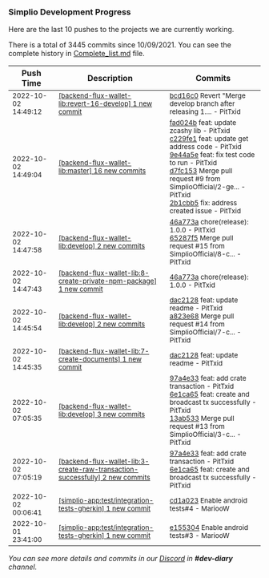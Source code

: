 
### Simplio Development Progress

Here are the last 10 pushes to the projects we are currently working.

There is a total of 3445 commits since 10/09/2021. You can see the complete history in
 [Complete_list.md](Complete_list.md) file.

| Push Time | Description | Commits |
| --- | --- | --- |
| <sub>2022-10-02 14:49:12</sub> | <sub>[[backend-flux-wallet-lib:revert\-16\-develop] 1 new commit](https://github.com/SimplioOfficial/backend-flux-wallet-lib/commit/bcd16c090744b418687b3055b7653792013c5684)</sub> | <sub>[bcd16c0](https://github.com/SimplioOfficial/backend-flux-wallet-lib/commit/bcd16c090744b418687b3055b7653792013c5684) Revert "Merge develop branch after releasing 1.... - PitTxid</sub> |
| <sub>2022-10-02 14:49:04</sub> | <sub>[[backend-flux-wallet-lib:master] 16 new commits](https://github.com/SimplioOfficial/backend-flux-wallet-lib/compare/bf53b5d5255b...40c572d0ac67)</sub> | <sub>[fad024b](https://github.com/SimplioOfficial/backend-flux-wallet-lib/commit/fad024b9ab45a19f9a91735fe1f12cbada9e7223) feat: update zcashy lib - PitTxid<br>[c229fe1](https://github.com/SimplioOfficial/backend-flux-wallet-lib/commit/c229fe12f79b630e1290463d9e949dcc8268e534) feat: update get address code - PitTxid<br>[9e44a5e](https://github.com/SimplioOfficial/backend-flux-wallet-lib/commit/9e44a5ea9624a419ff782655117b0cfbda46ae66) feat: fix test code to run - PitTxid<br>[d7fc153](https://github.com/SimplioOfficial/backend-flux-wallet-lib/commit/d7fc1538328330813e5c8371987a42becc3755b0) Merge pull request #9 from SimplioOfficial/2-ge... - PitTxid<br>[2b1cbb5](https://github.com/SimplioOfficial/backend-flux-wallet-lib/commit/2b1cbb58b04752e5ffb723bf343c3f18d7eb7b4a) fix: address created issue - PitTxid</sub> |
| <sub>2022-10-02 14:47:58</sub> | <sub>[[backend-flux-wallet-lib:develop] 2 new commits](https://github.com/SimplioOfficial/backend-flux-wallet-lib/compare/a823e686f1e6...65287f50652d)</sub> | <sub>[46a773a](https://github.com/SimplioOfficial/backend-flux-wallet-lib/commit/46a773a0da55aacc9347116746d582fdc226c14f) chore(release): 1.0.0 - PitTxid<br>[65287f5](https://github.com/SimplioOfficial/backend-flux-wallet-lib/commit/65287f50652d8089fe2be37ceae1c8a95a463830) Merge pull request #15 from SimplioOfficial/8-c... - PitTxid</sub> |
| <sub>2022-10-02 14:47:43</sub> | <sub>[[backend-flux-wallet-lib:8\-create\-private\-npm\-package] 1 new commit](https://github.com/SimplioOfficial/backend-flux-wallet-lib/commit/46a773a0da55aacc9347116746d582fdc226c14f)</sub> | <sub>[46a773a](https://github.com/SimplioOfficial/backend-flux-wallet-lib/commit/46a773a0da55aacc9347116746d582fdc226c14f) chore(release): 1.0.0 - PitTxid</sub> |
| <sub>2022-10-02 14:45:54</sub> | <sub>[[backend-flux-wallet-lib:develop] 2 new commits](https://github.com/SimplioOfficial/backend-flux-wallet-lib/compare/13ab533e15d6...a823e686f1e6)</sub> | <sub>[dac2128](https://github.com/SimplioOfficial/backend-flux-wallet-lib/commit/dac2128b89adef5cd3391e56a13a01540bb9e601) feat: update readme - PitTxid<br>[a823e68](https://github.com/SimplioOfficial/backend-flux-wallet-lib/commit/a823e686f1e61d12442160051d74da76ffb339b4) Merge pull request #14 from SimplioOfficial/7-c... - PitTxid</sub> |
| <sub>2022-10-02 14:45:35</sub> | <sub>[[backend-flux-wallet-lib:7\-create\-documents] 1 new commit](https://github.com/SimplioOfficial/backend-flux-wallet-lib/commit/dac2128b89adef5cd3391e56a13a01540bb9e601)</sub> | <sub>[dac2128](https://github.com/SimplioOfficial/backend-flux-wallet-lib/commit/dac2128b89adef5cd3391e56a13a01540bb9e601) feat: update readme - PitTxid</sub> |
| <sub>2022-10-02 07:05:35</sub> | <sub>[[backend-flux-wallet-lib:develop] 3 new commits](https://github.com/SimplioOfficial/backend-flux-wallet-lib/compare/eb09e497a399...13ab533e15d6)</sub> | <sub>[97a4e33](https://github.com/SimplioOfficial/backend-flux-wallet-lib/commit/97a4e33e48e6c80e4b033802ac8f0bd179dbac80) feat: add crate transaction - PitTxid<br>[6e1ca65](https://github.com/SimplioOfficial/backend-flux-wallet-lib/commit/6e1ca65f6d1e34a08e7eb8407ad8b251e29cb36f) feat: create and broadcast tx successfully - PitTxid<br>[13ab533](https://github.com/SimplioOfficial/backend-flux-wallet-lib/commit/13ab533e15d67bf8193f319b3f8cfb91d1805a3f) Merge pull request #13 from SimplioOfficial/3-c... - PitTxid</sub> |
| <sub>2022-10-02 07:05:19</sub> | <sub>[[backend-flux-wallet-lib:3\-create\-raw\-transaction\-successfully] 2 new commits](https://github.com/SimplioOfficial/backend-flux-wallet-lib/compare/eb09e497a399...6e1ca65f6d1e)</sub> | <sub>[97a4e33](https://github.com/SimplioOfficial/backend-flux-wallet-lib/commit/97a4e33e48e6c80e4b033802ac8f0bd179dbac80) feat: add crate transaction - PitTxid<br>[6e1ca65](https://github.com/SimplioOfficial/backend-flux-wallet-lib/commit/6e1ca65f6d1e34a08e7eb8407ad8b251e29cb36f) feat: create and broadcast tx successfully - PitTxid</sub> |
| <sub>2022-10-02 00:06:41</sub> | <sub>[[simplio-app:test/integration\-tests\-gherkin] 1 new commit](https://github.com/SimplioOfficial/simplio-app/commit/cd1a0234caae1703c334eeb31086ab87c829a655)</sub> | <sub>[cd1a023](https://github.com/SimplioOfficial/simplio-app/commit/cd1a0234caae1703c334eeb31086ab87c829a655) Enable android tests#4 - MariooW</sub> |
| <sub>2022-10-01 23:41:00</sub> | <sub>[[simplio-app:test/integration\-tests\-gherkin] 1 new commit](https://github.com/SimplioOfficial/simplio-app/commit/e15530425035fac755b27afd8f3ddf0fbd9b6710)</sub> | <sub>[e155304](https://github.com/SimplioOfficial/simplio-app/commit/e15530425035fac755b27afd8f3ddf0fbd9b6710) Enable android tests#3 - MariooW</sub> |

_You can see more details and commits in our [Discord](https://discord.gg/aKhjuwZmdP) in **#dev-diary** channel._
